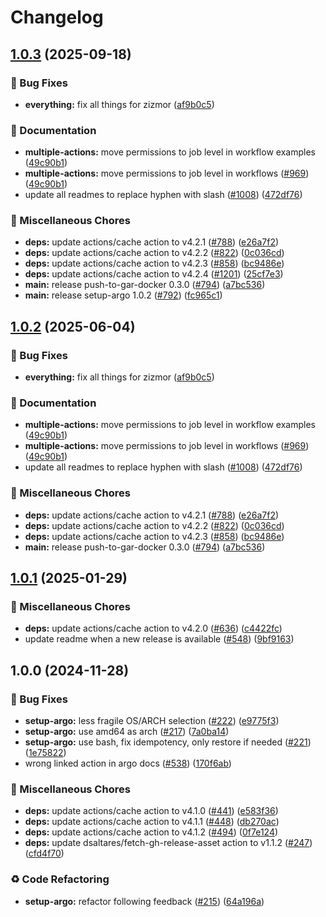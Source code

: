 # Changelog

## [1.0.3](https://github.com/kminehart/shared-workflows/compare/setup-argo/v1.0.2...setup-argo/v1.0.3) (2025-09-18)


### 🐛 Bug Fixes

* **everything:** fix all things for zizmor ([af9b0c5](https://github.com/kminehart/shared-workflows/commit/af9b0c52635d39023136fb9312a354f91d9b2bfd))


### 📝 Documentation

* **multiple-actions:** move permissions to job level in workflow examples ([49c90b1](https://github.com/kminehart/shared-workflows/commit/49c90b10fcbce463983bed45932cf468b8bd06ce))
* **multiple-actions:** move permissions to job level in workflows ([#969](https://github.com/kminehart/shared-workflows/issues/969)) ([49c90b1](https://github.com/kminehart/shared-workflows/commit/49c90b10fcbce463983bed45932cf468b8bd06ce))
* update all readmes to replace hyphen with slash ([#1008](https://github.com/kminehart/shared-workflows/issues/1008)) ([472df76](https://github.com/kminehart/shared-workflows/commit/472df76fb1cbb92a17fb9e055bdf0d1399109ee3))


### 🔧 Miscellaneous Chores

* **deps:** update actions/cache action to v4.2.1 ([#788](https://github.com/kminehart/shared-workflows/issues/788)) ([e26a7f2](https://github.com/kminehart/shared-workflows/commit/e26a7f265ddef3a68c322a94a716e6453f656cba))
* **deps:** update actions/cache action to v4.2.2 ([#822](https://github.com/kminehart/shared-workflows/issues/822)) ([0c036cd](https://github.com/kminehart/shared-workflows/commit/0c036cdbfb4c912c287f0023073c4c07c10a76e7))
* **deps:** update actions/cache action to v4.2.3 ([#858](https://github.com/kminehart/shared-workflows/issues/858)) ([bc9486e](https://github.com/kminehart/shared-workflows/commit/bc9486e0e7cbe24b54d0dcdf8be459eb777567b0))
* **deps:** update actions/cache action to v4.2.4 ([#1201](https://github.com/kminehart/shared-workflows/issues/1201)) ([25cf7e3](https://github.com/kminehart/shared-workflows/commit/25cf7e34e371246a9a9843bade599df92fca88ae))
* **main:** release push-to-gar-docker 0.3.0 ([#794](https://github.com/kminehart/shared-workflows/issues/794)) ([a7bc536](https://github.com/kminehart/shared-workflows/commit/a7bc5367c4a91c389526d58839d8f6224dba4dcc))
* **main:** release setup-argo 1.0.2 ([#792](https://github.com/kminehart/shared-workflows/issues/792)) ([fc965c1](https://github.com/kminehart/shared-workflows/commit/fc965c10955b3d75ea2aa984dba04f6a2bd789fe))

## [1.0.2](https://github.com/grafana/shared-workflows/compare/setup-argo-v1.0.1...setup-argo/v1.0.2) (2025-06-04)


### 🐛 Bug Fixes

* **everything:** fix all things for zizmor ([af9b0c5](https://github.com/grafana/shared-workflows/commit/af9b0c52635d39023136fb9312a354f91d9b2bfd))


### 📝 Documentation

* **multiple-actions:** move permissions to job level in workflow examples ([49c90b1](https://github.com/grafana/shared-workflows/commit/49c90b10fcbce463983bed45932cf468b8bd06ce))
* **multiple-actions:** move permissions to job level in workflows ([#969](https://github.com/grafana/shared-workflows/issues/969)) ([49c90b1](https://github.com/grafana/shared-workflows/commit/49c90b10fcbce463983bed45932cf468b8bd06ce))
* update all readmes to replace hyphen with slash ([#1008](https://github.com/grafana/shared-workflows/issues/1008)) ([472df76](https://github.com/grafana/shared-workflows/commit/472df76fb1cbb92a17fb9e055bdf0d1399109ee3))


### 🔧 Miscellaneous Chores

* **deps:** update actions/cache action to v4.2.1 ([#788](https://github.com/grafana/shared-workflows/issues/788)) ([e26a7f2](https://github.com/grafana/shared-workflows/commit/e26a7f265ddef3a68c322a94a716e6453f656cba))
* **deps:** update actions/cache action to v4.2.2 ([#822](https://github.com/grafana/shared-workflows/issues/822)) ([0c036cd](https://github.com/grafana/shared-workflows/commit/0c036cdbfb4c912c287f0023073c4c07c10a76e7))
* **deps:** update actions/cache action to v4.2.3 ([#858](https://github.com/grafana/shared-workflows/issues/858)) ([bc9486e](https://github.com/grafana/shared-workflows/commit/bc9486e0e7cbe24b54d0dcdf8be459eb777567b0))
* **main:** release push-to-gar-docker 0.3.0 ([#794](https://github.com/grafana/shared-workflows/issues/794)) ([a7bc536](https://github.com/grafana/shared-workflows/commit/a7bc5367c4a91c389526d58839d8f6224dba4dcc))

## [1.0.1](https://github.com/grafana/shared-workflows/compare/setup-argo-v1.0.0...setup-argo-v1.0.1) (2025-01-29)


### 🔧 Miscellaneous Chores

* **deps:** update actions/cache action to v4.2.0 ([#636](https://github.com/grafana/shared-workflows/issues/636)) ([c4422fc](https://github.com/grafana/shared-workflows/commit/c4422fc4a4fa6cddae3862c7df7b4ec5f251053f))
* update readme when a new release is available ([#548](https://github.com/grafana/shared-workflows/issues/548)) ([9bf9163](https://github.com/grafana/shared-workflows/commit/9bf9163126c44247bcee6b6b9390eb488f9ead53))

## 1.0.0 (2024-11-28)


### 🐛 Bug Fixes

* **setup-argo:** less fragile OS/ARCH selection ([#222](https://github.com/grafana/shared-workflows/issues/222)) ([e9775f3](https://github.com/grafana/shared-workflows/commit/e9775f3ace2ef954b81548720476fb42ebde52e8))
* **setup-argo:** use amd64 as arch ([#217](https://github.com/grafana/shared-workflows/issues/217)) ([7a0ba14](https://github.com/grafana/shared-workflows/commit/7a0ba14ec0596297d38441c7829cbe8eb30fb036))
* **setup-argo:** use bash, fix idempotency, only restore if needed ([#221](https://github.com/grafana/shared-workflows/issues/221)) ([1e75822](https://github.com/grafana/shared-workflows/commit/1e75822620b1413e97deb7d60b10cad9ebf0fdeb))
* wrong linked action in argo docs ([#538](https://github.com/grafana/shared-workflows/issues/538)) ([170f6ab](https://github.com/grafana/shared-workflows/commit/170f6abb2b5e83be95d6b885c1f3a8e3e5200b57))


### 🔧 Miscellaneous Chores

* **deps:** update actions/cache action to v4.1.0 ([#441](https://github.com/grafana/shared-workflows/issues/441)) ([e583f36](https://github.com/grafana/shared-workflows/commit/e583f3676b58bba1b3a278be432b4220800abf2f))
* **deps:** update actions/cache action to v4.1.1 ([#448](https://github.com/grafana/shared-workflows/issues/448)) ([db270ac](https://github.com/grafana/shared-workflows/commit/db270ac9e0cd900940a87e7187c1d4863a997568))
* **deps:** update actions/cache action to v4.1.2 ([#494](https://github.com/grafana/shared-workflows/issues/494)) ([0f7e124](https://github.com/grafana/shared-workflows/commit/0f7e1244ff37782aaca907e8287d73173776646f))
* **deps:** update dsaltares/fetch-gh-release-asset action to v1.1.2 ([#247](https://github.com/grafana/shared-workflows/issues/247)) ([cfd4f70](https://github.com/grafana/shared-workflows/commit/cfd4f702bf0e979fe1f3d074154ab1616a7c4d75))


### ♻️ Code Refactoring

* **setup-argo:** refactor following feedback ([#215](https://github.com/grafana/shared-workflows/issues/215)) ([64a196a](https://github.com/grafana/shared-workflows/commit/64a196a127bcfe135cf6152a387db2024efc3044))
